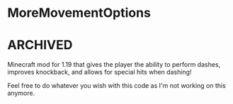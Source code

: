 # MoreMovementOptions
# ARCHIVED
Minecraft mod for 1.19 that gives the player the ability to perform dashes, improves knockback, and allows for special hits when dashing!

Feel free to do whatever you wish with this code as I'm not working on this anymore.
